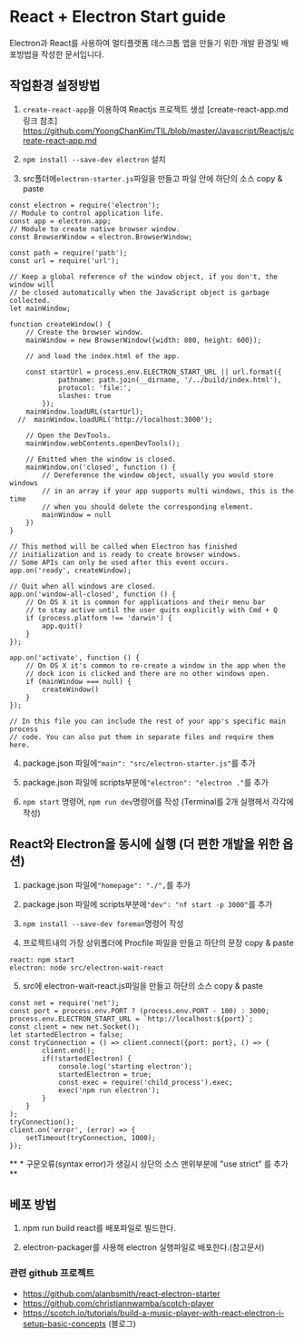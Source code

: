 React + Electron Start guide
============================
Electron과 React를 사용하여  멀티플랫폼 데스크톱 앱을 만들기 위한 개발 환경및 배포방법을 작성한 문서입니다.

## 작업환경 설정방법

1. ```create-react-app```을 이용하여 Reactjs 프로젝트 생성 [create-react-app.md 링크 참조]
https://github.com/YoongChanKim/TIL/blob/master/Javascript/Reactjs/create-react-app.md

2. ```npm install --save-dev electron``` 설치

3. src폴더에```electron-starter.js```파일을 만들고 파일 안에 하단의 소스 copy & paste

  ```
  const electron = require('electron');
  // Module to control application life.
  const app = electron.app;
  // Module to create native browser window.
  const BrowserWindow = electron.BrowserWindow;

  const path = require('path');
  const url = require('url');

  // Keep a global reference of the window object, if you don't, the window will
  // be closed automatically when the JavaScript object is garbage collected.
  let mainWindow;

  function createWindow() {
      // Create the browser window.
      mainWindow = new BrowserWindow({width: 800, height: 600});

      // and load the index.html of the app.

      const startUrl = process.env.ELECTRON_START_URL || url.format({
              pathname: path.join(__dirname, '/../build/index.html'),
              protocol: 'file:',
              slashes: true
          });
      mainWindow.loadURL(startUrl);
    //  mainWindow.loadURL('http://localhost:3000');

      // Open the DevTools.
      mainWindow.webContents.openDevTools();

      // Emitted when the window is closed.
      mainWindow.on('closed', function () {
          // Dereference the window object, usually you would store windows
          // in an array if your app supports multi windows, this is the time
          // when you should delete the corresponding element.
          mainWindow = null
      })
  }

  // This method will be called when Electron has finished
  // initialization and is ready to create browser windows.
  // Some APIs can only be used after this event occurs.
  app.on('ready', createWindow);

  // Quit when all windows are closed.
  app.on('window-all-closed', function () {
      // On OS X it is common for applications and their menu bar
      // to stay active until the user quits explicitly with Cmd + Q
      if (process.platform !== 'darwin') {
          app.quit()
      }
  });

  app.on('activate', function () {
      // On OS X it's common to re-create a window in the app when the
      // dock icon is clicked and there are no other windows open.
      if (mainWindow === null) {
          createWindow()
      }
  });

  // In this file you can include the rest of your app's specific main process
  // code. You can also put them in separate files and require them here.
  ```
4. package.json 파일에```"main": "src/electron-starter.js"```를 추가

5. package.json 파일에 scripts부분에```"electron": "electron ."```를 추가

6. ```npm start``` 명령어, ```npm run dev```명령어를 작성 (Terminal를 2개 실행헤서 각각에 작성)

## React와 Electron을 동시에 실행 (더 편한 개발을 위한 옵션)

1. package.json 파일에```"homepage": "./",```를 추가

2. package.json 파일에 scripts부분에```"dev": "nf start -p 3000"```를 추가

3. ```npm install --save-dev foreman```명령어 작성

4. 프로젝트내의 가장 상위폴더에 Procfile 파일을 만들고 하단의 문장 copy & paste
  ```
  react: npm start
  electron: node src/electron-wait-react
  ```

5. src에 electron-wait-react.js파일을 만들고 하단의 소스 copy & paste
  ```
  const net = require('net');
  const port = process.env.PORT ? (process.env.PORT - 100) : 3000;
  process.env.ELECTRON_START_URL = `http://localhost:${port}`;
  const client = new net.Socket();
  let startedElectron = false;
  const tryConnection = () => client.connect({port: port}, () => {
          client.end();
          if(!startedElectron) {
              console.log('starting electron');
              startedElectron = true;
              const exec = require('child_process').exec;
              exec('npm run electron');
          }
      }
  );
  tryConnection();
  client.on('error', (error) => {
      setTimeout(tryConnection, 1000);
  });
  ```
  ** * 구문오류(syntax error)가 생길시 상단의 소스 맨위부분에 "use strict" 를 추가**

##  베포 방법
1. npm run build react를 배포파일로 빌드한다.

2. electron-packager를 사용해 electron 실행파일로 배포한다.(참고문서) 

### 관련 github 프로젝트

  * https://github.com/alanbsmith/react-electron-starter
  * https://github.com/christiannwamba/scotch-player
  * https://scotch.io/tutorials/build-a-music-player-with-react-electron-i-setup-basic-concepts (블로그)
